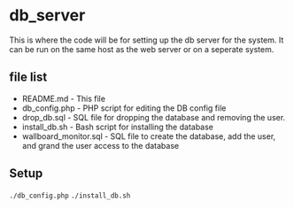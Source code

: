 db_server
=========

This is where the code will be for setting up the db server for the system. It can be run on the same host as the
web server or on a seperate system.

file list
---------

* README.md - This file
* db_config.php - PHP script for editing the DB config file
* drop_db.sql - SQL file for dropping the database and removing the user.
* install_db.sh - Bash script for installing the database
* wallboard_monitor.sql - SQL file to create the database, add the user, and grand the user access to the database

Setup
-----

`./db_config.php`
`./install_db.sh`
